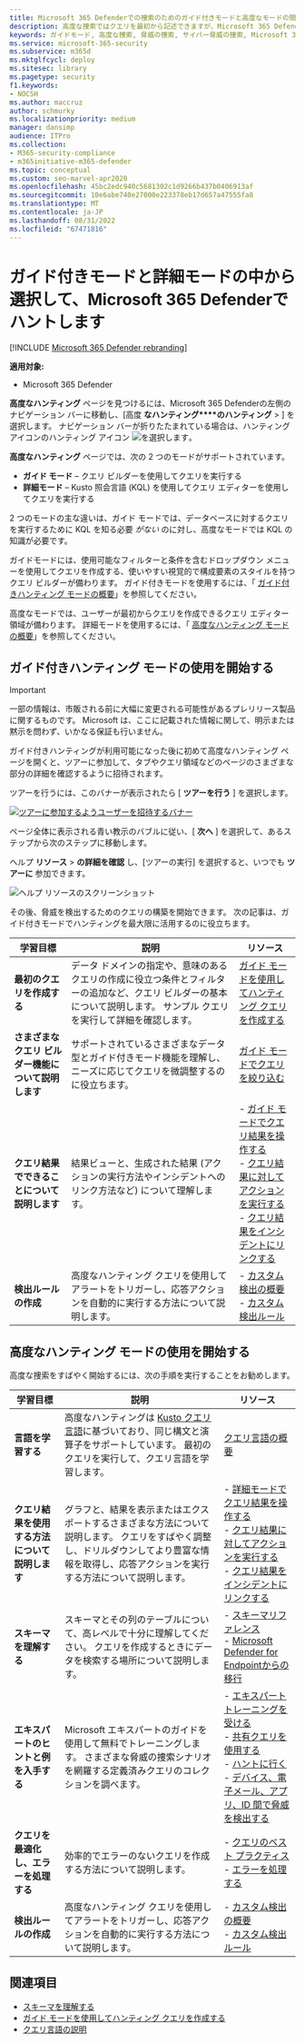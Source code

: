 ```yaml
---
title: Microsoft 365 Defenderでの捜索のためのガイド付きモードと高度なモードの間で選択する
description: 高度な捜索ではクエリを最初から記述できますが、Microsoft 365 Defenderでのガイド付きハンティングには KQL の知識は必要ありません。
keywords: ガイドモード, 高度な捜索, 脅威の捜索, サイバー脅威の捜索, Microsoft 365 Defender, microsoft 365, m365, 検索, クエリ, テレメトリ, カスタム検出, スキーマ, kusto
ms.service: microsoft-365-security
ms.subservice: m365d
ms.mktglfcycl: deploy
ms.sitesec: library
ms.pagetype: security
f1.keywords:
- NOCSH
ms.author: maccruz
author: schmurky
ms.localizationpriority: medium
manager: dansimp
audience: ITPro
ms.collection:
- M365-security-compliance
- m365initiative-m365-defender
ms.topic: conceptual
ms.custom: seo-marvel-apr2020
ms.openlocfilehash: 45bc2edc940c5681302c1d9266b437b0406913af
ms.sourcegitcommit: 10e6abe740e27000e223378eb17d657a47555fa8
ms.translationtype: MT
ms.contentlocale: ja-JP
ms.lasthandoff: 08/31/2022
ms.locfileid: "67471816"
---
```

# <a name="choose-between-guided-and-advanced-modes-to-hunt-in-microsoft-365-defender"></a>ガイド付きモードと詳細モードの中から選択して、Microsoft 365 Defenderでハントします

[!INCLUDE [Microsoft 365 Defender rebranding](../includes/microsoft-defender.md)]


**適用対象:**
- Microsoft 365 Defender

**高度なハンティング** ページを見つけるには、Microsoft 365 Defenderの左側のナビゲーション バーに移動し、[高度 **なハンティング****のハンティング** > ] を選択します。 ナビゲーション バーが折りたたまれている場合は、ハンティング アイコンのハンティング アイコン ![を選択します](../../media/guided-hunting/hunting-icon.png)。 

**高度なハンティング** ページでは、次の 2 つのモードがサポートされています。
- **ガイド モード** – クエリ ビルダーを使用してクエリを実行する
- **詳細モード** – Kusto 照会言語 (KQL) を使用してクエリ エディターを使用してクエリを実行する

2 つのモードの主な違いは、ガイド モードでは、データベースに対するクエリを実行するために KQL を知る必要 *がない* のに対し、高度なモードでは KQL の知識が必要です。 

ガイドモードには、使用可能なフィルターと条件を含むドロップダウン メニューを使用してクエリを作成する、使いやすい視覚的で構成要素のスタイルを持つクエリ ビルダーが備わります。 ガイド付きモードを使用するには、「 [ガイド付きハンティング モードの概要](advanced-hunting-modes.md#get-started-with-guided-hunting-mode)」を参照してください。

高度なモードでは、ユーザーが最初からクエリを作成できるクエリ エディター領域が備わります。 詳細モードを使用するには、「 [高度なハンティング モードの概要](advanced-hunting-modes.md#get-started-with-advanced-hunting-mode)」を参照してください。

## <a name="get-started-with-guided-hunting-mode"></a>ガイド付きハンティング モードの使用を開始する

> [!IMPORTANT]
> 一部の情報は、市販される前に大幅に変更される可能性があるプレリリース製品に関するものです。 Microsoft は、ここに記載された情報に関して、明示または黙示を問わず、いかなる保証も行いません。

ガイド付きハンティングが利用可能になった後に初めて高度なハンティング ページを開くと、ツアーに参加して、タブやクエリ領域などのページのさまざまな部分の詳細を確認するように招待されます。 

ツアーを行うには、このバナーが表示されたら [ **ツアーを行う** ] を選択します。


[![ツアー](../../media/guided-hunting/1-guided-hunting-banner-tb.png)に参加するようユーザーを招待するバナー ](../../media/guided-hunting/1-guided-hunting-banner.png#lightbox)

ページ全体に表示される青い教示のバブルに従い、[ **次へ** ] を選択して、あるステップから次のステップに移動します。

ヘルプ **リソース** > **の詳細を確認** し、[ツアーの実行] を選択すると、いつでも **ツアーに** 参加できます。

![ヘルプ リソースのスクリーンショット](../../media/guided-hunting/help-resources.png)


その後、脅威を検出するためのクエリの構築を開始できます。 次の記事は、ガイド付きモードでハンティングを最大限に活用するのに役立ちます。


| 学習目標 | 説明 | リソース |
|--|--|--|
| **最初のクエリを作成する** | データ ドメインの指定や、意味のあるクエリの作成に役立つ条件とフィルターの追加など、クエリ ビルダーの基本について説明します。 サンプル クエリを実行して詳細を確認します。 | [ガイド モードを使用してハンティング クエリを作成する](advanced-hunting-query-builder.md) |
| **さまざまなクエリ ビルダー機能について説明します** |  サポートされているさまざまなデータ型とガイド付きモード機能を理解し、ニーズに応じてクエリを微調整するのに役立ちます。 | [ガイド モードでクエリを絞り込む](advanced-hunting-query-builder-details.md) |
| **クエリ結果でできることについて説明します** | 結果ビューと、生成された結果 (アクションの実行方法やインシデントへのリンク方法など) について理解します。 | - [ガイド モードでクエリ結果を操作する](advanced-hunting-query-builder-results.md)<br /> - [クエリ結果に対してアクションを実行する](advanced-hunting-take-action.md) <br /> - [クエリ結果をインシデントにリンクする](advanced-hunting-link-to-incident.md) |
| **検出ルールの作成** | 高度なハンティング クエリを使用してアラートをトリガーし、応答アクションを自動的に実行する方法について説明します。 | - [カスタム検出の概要](custom-detections-overview.md) <br />- [カスタム検出ルール](custom-detection-rules.md) |

## <a name="get-started-with-advanced-hunting-mode"></a>高度なハンティング モードの使用を開始する
高度な捜索をすばやく開始するには、次の手順を実行することをお勧めします。 

| 学習目標 | 説明 | リソース |
|--|--|--|
| **言語を学習する** | 高度なハンティングは [Kusto クエリ言語](/azure/kusto/query/)に基づいており、同じ構文と演算子をサポートしています。 最初のクエリを実行して、クエリ言語を学習します。 | [クエリ言語の概要](advanced-hunting-query-language.md) |
| **クエリ結果を使用する方法について説明します** | グラフと、結果を表示またはエクスポートするさまざまな方法について説明します。 クエリをすばやく調整し、ドリルダウンしてより豊富な情報を取得し、応答アクションを実行する方法について説明します。 | - [詳細モードでクエリ結果を操作する](advanced-hunting-query-results.md)<br /> - [クエリ結果に対してアクションを実行する](advanced-hunting-take-action.md) <br /> - [クエリ結果をインシデントにリンクする](advanced-hunting-link-to-incident.md)  |
| **スキーマを理解する** | スキーマとその列のテーブルについて、高レベルで十分に理解してください。 クエリを作成するときにデータを検索する場所について説明します。 | - [スキーマリファレンス](advanced-hunting-schema-tables.md) <br />- [Microsoft Defender for Endpointからの移行](advanced-hunting-migrate-from-mde.md) |
| **エキスパートのヒントと例を入手する** | Microsoft エキスパートのガイドを使用して無料でトレーニングします。 さまざまな脅威の捜索シナリオを網羅する定義済みクエリのコレクションを調べます。 | - [エキスパート トレーニングを受ける](advanced-hunting-expert-training.md) <br />- [共有クエリを使用する](advanced-hunting-shared-queries.md) <br />- [ハントに行く](advanced-hunting-go-hunt.md) <br />- [デバイス、電子メール、アプリ、ID 間で脅威を検出する](advanced-hunting-query-emails-devices.md) |
| **クエリを最適化し、エラーを処理する** | 効率的でエラーのないクエリを作成する方法について説明します。 | - [クエリのベスト プラクティス](advanced-hunting-best-practices.md)<br />- [エラーを処理する](advanced-hunting-errors.md) |
| **検出ルールの作成** | 高度なハンティング クエリを使用してアラートをトリガーし、応答アクションを自動的に実行する方法について説明します。 | - [カスタム検出の概要](custom-detections-overview.md) <br />- [カスタム検出ルール](custom-detection-rules.md)|

## <a name="see-also"></a>関連項目
- [スキーマを理解する](advanced-hunting-schema-tables.md)
- [ガイド モードを使用してハンティング クエリを作成する](advanced-hunting-query-builder.md)
- [クエリ言語の説明](advanced-hunting-query-language.md)